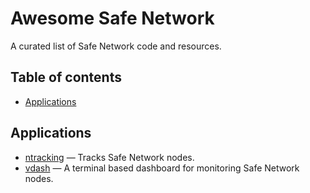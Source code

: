 # Awesome Safe Network
A curated list of Safe Network code and resources. 

## Table of contents


<!-- toc -->

- [Applications](#applications)

<!-- tocstop -->

## Applications

* [ntracking](https://github.com/javages/ntracking) — Tracks Safe Network nodes.
* [vdash](https://github.com/happybeing/vdash) — A terminal based dashboard for monitoring Safe Network nodes.

